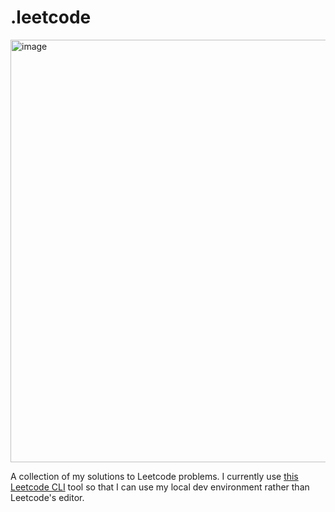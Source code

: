 # .leetcode
<img width="676" alt="image" src="https://github.com/user-attachments/assets/7a2fca9c-a1ba-47f4-8f47-b1c20ebf4f76" />

A collection of my solutions to Leetcode problems. I currently use [this Leetcode CLI](https://github.com/skygragon/leetcode-cli) tool so that I can use my local dev environment rather than Leetcode's editor.
